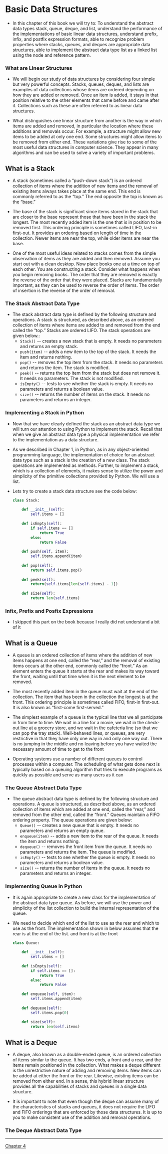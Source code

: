 # Basic Data Structures

- In this chapter of this book we will try to: To understand the abstract data types stack, queue, deque, and list, understand the performance of the implementations of basic linear data structures, understand prefix, infix, and postfix expression formats, able to recognize problem properties where stacks, queues, and deques are appropriate data structures, able to implement the abstract data type list as a linked list using the node and reference pattern.

### What are Linear Structures

- We will begin our study of data structures by considering four simple but very powerful concepts. Stacks, queues, deques, and lists are examples of data collections whose items are ordered depending on how they are added or removed. Once an item is added, it stays in that position relative to the other elements that came before and came after it. Collections such as these are often referred to as linear data structures.

- What distinguishes one linear structure from another is the way in which items are added and removed, in particular the location where these additions and removals occur. For example, a structure might allow new items to be added at only one end. Some structures might allow items to be removed from either end. These variations give rise to some of the most useful data structures in computer science. They appear in many algorithms and can be used to solve a variety of important problems.

## What is a Stack

- A stack (sometimes called a “push-down stack”) is an ordered collection of items where the addition of new items and the removal of existing items always takes place at the same end. This end is commonly referred to as the “top.” The end opposite the top is known as the “base.”

- The base of the stack is significant since items stored in the stack that are closer to the base represent those that have been in the stack the longest. The most recently added item is the one that is in position to be removed first. This ordering principle is sometimes called LIFO, last-in first-out. It provides an ordering based on length of time in the collection. Newer items are near the top, while older items are near the base.

- One of the most useful ideas related to stacks comes from the simple observation of items as they are added and then removed. Assume you start out with a clean desktop. Now place books one at a time on top of each other. You are constructing a stack. Consider what happens when you begin removing books. The order that they are removed is exactly the reverse of the order that they were placed. Stacks are fundamentally important, as they can be used to reverse the order of items. The order of insertion is the reverse of the order of removal.

### The Stack Abstract Data Type

- The stack abstract data type is defined by the following structure and operations. A stack is structured, as described above, as an ordered collection of items where items are added to and removed from the end called the “top.” Stacks are ordered LIFO. The stack operations are given below.:
  - `Stack()` -- creates a new stack that is empty. It needs no parameters and returns an empty stack.
  - `push(item)` -- adds a new item to the top of the stack. It needs the item and returns nothing.
  - `pop()` -- removes the top item from the stack. It needs no parameters and returns the item. The stack is modified.
  - `peek()` -- returns the top item from the stack but does not remove it. It needs no parameters. The stack is not modified.
  - `isEmpty()` -- tests to see whether the stack is empty. It needs no parameters and returns a boolean value.
  - `size()` -- returns the number of items on the stack. It needs no parameters and returns an integer.

### Implementing a Stack in Python

- Now that we have clearly defined the stack as an abstract data type we will turn our attention to using Python to implement the stack. Recall that when we give an abstract data type a physical implementation we refer to the implementation as a data structure.

- As we described in Chapter 1, in Python, as in any object-oriented programming language, the implementation of choice for an abstract data type such as a stack is the creation of a new class. The stack operations are implemented as methods. Further, to implement a stack, which is a collection of elements, it makes sense to utilize the power and simplicity of the primitive collections provided by Python. We will use a list.

- Lets try to create a stack data structure see the code below:
  ```python
  class Stack:
      
      def __init__(self):
          self.items = []
          
      def isEmpty(self):
          if self.items == []
              return True
          else:
              return False
      
      def push(self, item):
          self.items.append(item)
          
      def pop(self):
          return self.items.pop()
          
      def peek(self):
          return(self.items[len(self.items) - 1])
          
      def size(self):
          return len(self.items)
  ```

### Infix, Prefix and Posfix Expressions

- I skipped this part on the book because I really did not understand a bit of it

## What is a Queue

- A queue is an ordered collection of items where the addition of new items happens at one end, called the “rear,” and the removal of existing items occurs at the other end, commonly called the “front.” As an element enters the queue it starts at the rear and makes its way toward the front, waiting until that time when it is the next element to be removed.

- The most recently added item in the queue must wait at the end of the collection. The item that has been in the collection the longest is at the front. This ordering principle is sometimes called FIFO, first-in first-out. It is also known as “first-come first-served.”

- The simplest example of a queue is the typical line that we all participate in from time to time. We wait in a line for a movie, we wait in the check-out line at a grocery store, and we wait in the cafeteria line (so that we can pop the tray stack). Well-behaved lines, or queues, are very restrictive in that they have only one way in and only one way out. There is no jumping in the middle and no leaving before you have waited the necessary amount of time to get to the front

- Operating systems use a number of different queues to control processes within a computer. The scheduling of what gets done next is typically based on a queuing algorithm that tries to execute programs as quickly as possible and serve as many users as it can

### The Queue Abstract Data Type

- The queue abstract data type is defined by the following structure and operations. A queue is structured, as described above, as an ordered collection of items which are added at one end, called the “rear,” and removed from the other end, called the “front.” Queues maintain a FIFO ordering property. The queue operations are given below:  
  - `Queue()` -- creates a new queue that is empty. It needs no parameters and returns an empty queue.
  - `enqueue(item)` -- adds a new item to the rear of the queue. It needs the item and returns nothing.
  - `dequeue()` -- removes the front item from the queue. It needs no parameters and returns the item. The queue is modified.
  - `isEmpty()` -- tests to see whether the queue is empty. It needs no parameters and returns a boolean value.
  - `size()` -- returns the number of items in the queue. It needs no parameters and returns an integer.

### Implementing Queue in Python

- It is again appropriate to create a new class for the implementation of the abstract data type queue. As before, we will use the power and simplicity of the list collection to build the internal representation of the queue.

- We need to decide which end of the list to use as the rear and which to use as the front. The implementation shown in below assumes that the rear is at the end of the list. and front is at the front
  ```python
  class Queue:
      
      def __init__(self):
          self.items = []
          
      def isEmpty(self):
          if self.items == []:
              return True
          else:
              return False
              
      def enqueue(self, item):
          self.items.append(item)
          
      def dequeue(self):
          self.items.pop(0)
          
      def size(self):
          return len(self.items)
  ````

## What is a Deque

- A deque, also known as a double-ended queue, is an ordered collection of items similar to the queue. It has two ends, a front and a rear, and the items remain positioned in the collection. What makes a deque different is the unrestrictive nature of adding and removing items. New items can be added at either the front or the rear. Likewise, existing items can be removed from either end. In a sense, this hybrid linear structure provides all the capabilities of stacks and queues in a single data structure.

- It is important to note that even though the deque can assume many of the characteristics of stacks and queues, it does not require the LIFO and FIFO orderings that are enforced by those data structures. It is up to you to make consistent use of the addition and removal operations.

### The Deque Abstract Data Type



<hr>

[Chapter 4](./chapter-4.md)
